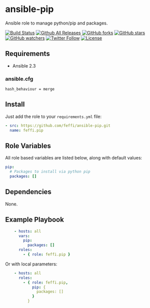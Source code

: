 # ansible-pip
Ansible role to manage python/pip and packages.

[![Build Status](https://img.shields.io/travis/feffi/ansible-pip.svg)](https://travis-ci.org/feffi/ansible-pip) [![Github All Releases](https://img.shields.io/github/downloads/feffi/ansible-pip/total.svg)](https://github.com/feffi/ansible-pip) [![GitHub forks](https://img.shields.io/github/forks/feffi/ansible-pip.svg?style=social&label=Fork)](https://github.com/feffi/ansible-pip) [![GitHub stars](https://img.shields.io/github/stars/feffi/ansible-pip.svg?style=social&label=Star)](https://github.com/feffi/ansible-pip) [![GitHub watchers](https://img.shields.io/github/watchers/feffi/ansible-pip.svg?style=social&label=Watch)](https://github.com/feffi/ansible-pip) [![Twitter Follow](https://img.shields.io/twitter/follow/feffi1.svg?style=social&label=Follow)](https://twitter.com/feffi1) [![License](http://img.shields.io/:license-mit-blue.svg)](https://github.com/feffi/ansible-pip/blob/master/LICENSE)

## Requirements
- Ansible 2.3

### ansible.cfg
```
hash_behaviour = merge
```

## Install
Just add the role to your ``requirements.yml`` file:
```yaml
- src: https://github.com/feffi/ansible-pip.git
  name: feffi.pip
```

## Role Variables
All role based variables are listed below, along with default values:

```yaml
pip:
  # Packages to install via python pip
  packages: []
```

## Dependencies
None.

## Example Playbook

```yaml
    - hosts: all
      vars:
        pip:
          packages: []
      roles:
        - { role: feffi.pip }
```
Or with local parameters:

```yaml
    - hosts: all
      roles:
        - { role: feffi.pip,
            pip: {
              packages: []
            }
          }
```
